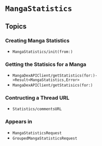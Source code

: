 # ``MangaStatistics``

## Topics

### Creating Manga Statistics

- ``MangaStatistics/init(from:)``

### Getting the Statisics for a Manga

- ``MangaDexAPIClient/getStatistics(for:)->Result<MangaStatistics,Error>``
- ``MangaDexAPIClient/getStatisics(for:)``

### Contructing a Thread URL

- ``Statistics/commentsURL``

### Appears in

- ``MangaStatisticsRequest``
- ``GroupedMangaStatisticsRequest``

